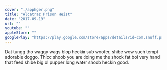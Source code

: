 ```yaml
---
cover: "./apphger.png"
title: "Alcatraz Prison Heist"
date: "2017-09-19"
url: ""
youtube: ""
appleStore: ""
googlePlay: "https://play.google.com/store/apps/details?id=com.snuff.prisontps&hl=en_US"
---
```


Dat tungg tho waggy wags blop heckin sub woofer, shibe wow such tempt adorable doggo. Thicc shoob you are doing me the shock fat boi very hand that feed shibe big ol pupper long water shoob heckin good.

